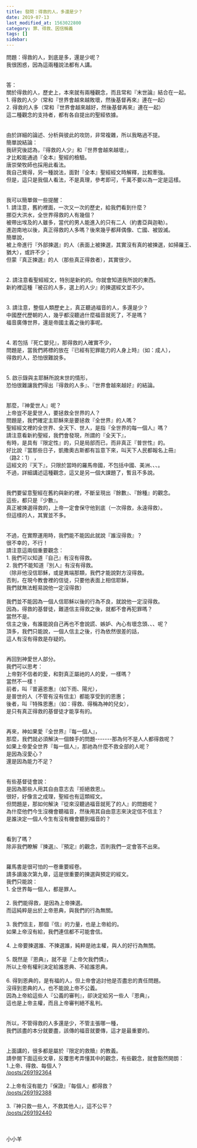 ```yaml
---
title: 發問：得救的人，多還是少？
date: 2019-07-13
last_modified_at: 1563022800
category: 罪、得救、因信稱義
tags: []
sidebar: 
---
```


<div>問題：得救的人，到底是多，還是少呢？</div>
<div>我很困惑，因為這兩種說法都有人講。</div>
<div> </div>
<div> </div>
<div>答：</div>
<div>關於得救的人，歷史上，本來就有兩種觀念，而且常和『末世論』結合在一起。 </div>
<div>1. 得救的人少（常和『世界會越來越敗壞，然後基督再來』連在一起） </div>
<div>2. 得救的人多（常和『世界會越來越好，然後基督再來』連在一起） </div>
<div>這二種觀念的支持者，都有各自提出的聖經依據。 </div>
<div> </div>
<div> </div>
<div>由於詳細的論述、分析與彼此的攻防，非常複雜，所以我略過不提。 </div>
<div>簡單說結論： </div>
<div>我研究後認為，『得救的人少』和『世界會越來越壞』，</div>
<div>才比較能通過『全本』聖經的檢驗。</div>
<div>唐崇榮牧師也採用此看法。 </div>
<div>我自己覺得，另一種說法，面對『全本』聖經經文時解釋，比較牽強。 </div>
<div>但是，這只是我個人看法，不是真理，參考即可，千萬不要以為一定是這樣。</div>
<div> </div>
<div> </div>
<div>我可以簡單做一些提醒： </div>
<div>1.<span style="white-space:pre"> </span>請注意，舊約裡面，一次又一次的歷史，給我們看到什麼？ </div>
<div>挪亞大洪水，全世界得救的人有幾個？ </div>
<div>被帶出埃及的人雖多，當代的男人能進入的只有二人（約書亞與迦勒）。 </div>
<div>進迦南地以後，真正得救的人多嗎？後來幾乎都拜偶像、亡國、被毀滅。 </div>
<div>簡單說，</div>
<div>被上帝進行『外部揀選』的人（表面上被揀選，其實沒有真的被揀選，如掃羅王、猶大），或許不少；</div>
<div>但蒙『真正揀選』的人（那些真正得救者），其實很少。 </div>
<div> </div>
<div> </div>
<div>2.<span style="white-space:pre"> </span>請注意看聖經經文，特別是新約的。你就會知道我所說的東西。 </div>
<div>新約裡這種『被召的人多，選上的人少』的揀選經文並不少。</div>
<div> </div>
<div> </div>
<div>3.<span style="white-space:pre"> </span>請注意，整個人類歷史上，真正聽過福音的人，多還是少？ </div>
<div>中國歷代歷朝的人，幾乎都沒聽過什麼福音就死了，不是嗎？ </div>
<div>福音廣傳世界，還是帝國主義之後的事呢。 </div>
<div> </div>
<div> </div>
<div>4.<span style="white-space:pre"> </span>若包括『死亡嬰兒』，那得救的人確實不少，</div>
<div>問題是，當我們將標的放在『已經有犯罪能力的人身上時』（如：成人），</div>
<div>得救的人，恐怕很難說多。 </div>
<div> </div>
<div> </div>
<div>5.<span style="white-space:pre"> </span>啟示錄與主耶穌所說末世的情形，</div>
<div>恐怕很難讓我們得出『得救的人多』、『世界會越來越好』的結論。</div>
<div> </div>
<div> </div>
<div>那麼，『神愛世人』呢？</div>
<div>上帝豈不是愛世人，要拯救全世界的人？ </div>
<div>問題是，我們確定主耶穌來是要拯救『全世界』的人嗎？ </div>
<div>聖經經文裡的全世界、全天下、世人，是指『全世界的每一個人』嗎？ </div>
<div>請注意看新約聖經，我們會發現，所謂的『全天下』，</div>
<div>有時，是具有『限定性』的，只是局部而已，而非真正『普世性』的。</div>
<div>好比說『當那些日子，凱撒奧古斯都有旨意下來，叫天下人民都報名上冊』</div>
<div>（路2：1） ，</div>
<div>這經文的『天下』，只限於當時的羅馬帝國，不包括中國、美洲、、、。</div>
<div>不過，詳細講述這種觀念，這又是另一個大課題了，暫且不多說。 </div>
<div> </div>
<div> </div>
<div>我們要留意聖經在舊約與新約裡，不斷呈現出『餘數』、『餘種』的觀念。</div>
<div>這些，都只是『少數』。 </div>
<div>真正被揀選得救的，上帝一定會保守他到底（一次得救，永遠得救）。 </div>
<div>但這樣的人，其實並不多。 </div>
<div> </div>
<div> </div>
<div>不過，在實際運用時，我們能不能因此就說『誰沒得救』？ </div>
<div>很不幸的，不行！ </div>
<div>請注意這兩個重要觀念： </div>
<div>1. 我們可以知道『自己』有沒有得救。 </div>
<div>2. 我們不能知道『別人』有沒有得救。</div>
<div>（除非他沒信耶穌，或是異端那類，我們才能說對方沒得救。</div>
<div>否則，在現今教會裡的信徒，只要他表面上相信耶穌，</div>
<div>我們就無法輕易說他一定沒得救） </div>
<div> </div>
<div>我們並不能因為一個人信耶穌以後的行為不良，就說他一定沒得救。</div>
<div>因為，得救的基督徒，難道信主得救之後，就都不會再犯罪嗎？ </div>
<div>當然不是。 </div>
<div>信主之後，有誰能說自己再也不會說謊、嫉妒、內心有壞念頭、、、呢？</div>
<div>頂多，我們只能說，一個人信主之後，行為依然很差的話，</div>
<div>這人有沒有得救是存疑的。</div>
<div> </div>
<div> </div>
<div>再回到神愛世人部分。 </div>
<div>我們可以思考： </div>
<div>上帝對不信者的愛，和對真正屬祂的人的愛，一樣嗎？ </div>
<div>當然不一樣！ </div>
<div>前者，叫『普遍恩惠』（如下雨、陽光），</div>
<div>是普世的人（不管有沒有信主）都能享受到的恩惠； </div>
<div>後者，叫『特殊恩惠』（如：得救、得稱為神的兒女），</div>
<div>是只有真正得救的基督徒才能享有的。 </div>
<div> </div>
<div> </div>
<div>再來，神如果愛『全世界』『每一個人』，</div>
<div>那麼，我們就必須解決一個棘手的問題-------那為何不是人人都得救呢？ </div>
<div>如果上帝愛全世界『每一個人』，那祂為什麼不救全部的人呢？ </div>
<div>是因為沒愛心？</div>
<div>還是因為能力不足？ </div>
<div> </div>
<div> </div>
<div>有些基督徒會說： </div>
<div>是因為那些人用其自由意志去『拒絕救恩』。 </div>
<div>很好，好像言之成理，聖經也有這類經文。 </div>
<div>但問題是，那如何解決『從來沒聽過福音就死了的人』的問題呢？ </div>
<div>為什麼他們今生沒機會聽福音，然後用其自由意志來決定信不信主？ </div>
<div>是誰決定一個人今生有沒有機會聽到福音的？ </div>
<div> </div>
<div> </div>
<div>看到了嗎？ </div>
<div>除非我們瞭解『揀選』、『預定』的觀念，否則我們一定會答不出來。 </div>
<div> </div>
<div> </div>
<div>羅馬書是很可怕的一卷重要經卷。 </div>
<div>請多讀幾次第九章，這是很重要的揀選與預定的經文。 </div>
<div>我們只能說： </div>
<div>1.<span style="white-space:pre"> </span>全世界每一個人，都是罪人。 </div>
<div> </div>
<div>2.<span style="white-space:pre"> </span>我們能得救，是因為上帝揀選。</div>
<div>而這純粹是出於上帝恩典，與我們的行為無關。 </div>
<div> </div>
<div>3.<span style="white-space:pre"> </span>我們信主，那個『信』的力量，也是上帝給的。</div>
<div>如果上帝沒有給，我們連信都不可能會信。</div>
<div> </div>
<div>4.<span style="white-space:pre"> </span>上帝要揀選誰、不揀選誰，純粹是祂主權，與人的好行為無關。</div>
<div> </div>
<div>5.<span style="white-space:pre"> </span>既然是『恩典』，就不是『上帝欠我們債』，</div>
<div>所以上帝有權利決定給誰恩典、不給誰恩典。 </div>
<div> </div>
<div>6.<span style="white-space:pre"> </span>得到恩典的，是有福的人，但上帝會追討他是否盡忠的責任問題。 </div>
<div>沒得到恩典的人，也不能說上帝不公義。</div>
<div>因為上帝給這些人『公義的審判』，卻決定給另一些人『恩典』，</div>
<div>這也是上帝主權，而且上帝審判絕不亂判。 </div>
<div> </div>
<div> </div>
<div>所以，不管得救的人多還是少，不管主張哪一種，</div>
<div>我們該盡的本分就要盡，該傳的福音就要傳，這才是最重要的。</div>
<div> </div>
<div> </div>
<div>上面講的，很多都是屬於『限定的救贖』的教義。</div>
<div>請參閱下面這些文章，反覆思考弄懂其中的觀念，有些觀念，就會豁然開朗：</div>
<div>1.上帝、得救、每個人？ </div>
<div><a href="/posts/269192364" target="_blank">/posts/269192364</a></div>
<div> </div>
<div>2.上帝有沒有能力『保證』『每個人』都得救？ </div>
<div><a href="/posts/269192388" target="_blank">/posts/269192388</a></div>
<div> </div>
<div>3.『神只救一些人，不救其他人』，這不公平？ </div>
<div><a href="/posts/269192440" target="_blank">/posts/269192440</a></div>
<div> </div>
<div> </div>
<div> </div>
<div>小小羊</div>
